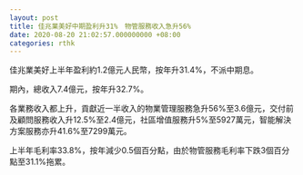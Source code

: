 ```yaml
---
layout: post
title: 佳兆業美好中期盈利升31%　物管服務收入急升56%
date: 2020-08-20 21:02:57.000000000 +08:00
categories: rthk
---
```


佳兆業美好上半年盈利約1.2億元人民幣，按年升31.4%，不派中期息。

期內，總收入7.4億元，按年升32.7%。

各業務收入都上升，貢獻近一半收入的物業管理服務急升56%至3.6億元，交付前及顧問服務收入升12.5%至2.4億元，社區增值服務升5%至5927萬元，智能解決方案服務亦升41.6%至7299萬元。

上半年毛利率33.8%，按年減少0.5個百分點，由於物管服務毛利率下跌3個百分點至31.1%拖累。
